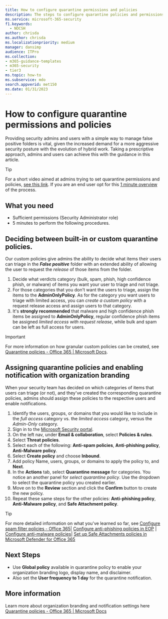 ```yaml
---
title: How to configure quarantine permissions and policies
description: The steps to configure quarantine policies and permissions across different groups, including AdminOnlyPolicy, limited access, full access, and providing security admins and users with a simple way to manage false positive folders.
ms.service: microsoft-365-security
f1.keywords:
  - NOCSH
author: chrisda
ms.author: chrisda
ms.localizationpriority: medium
manager: dansimp
audience: ITPro
ms.collection:
- m365-guidance-templates
- m365-security
- tier3
ms.topic: how-to
ms.subservice: mdo
search.appverid: met150
ms.date: 01/31/2023
---
```


# How to configure quarantine permissions and policies

Providing security admins and users with a simple way to manage false positive folders is vital, given the increased demand for a more aggressive security posture with the evolution of hybrid work. Taking a prescriptive approach, admins and users can achieve this with the guidance in this article.

> [!TIP]
> For a short video aimed at admins trying to set quarantine permissions and policies, [see this link](https://www.youtube.com/watch?v=vnar4HowfpY). If you are an end user opt for this [1 minute overview](https://www.youtube.com/watch?v=s-vozLO43rI) of the process.

## What you need

- Sufficient permissions (Security Administrator role)
- 5 minutes to perform the following procedures.

## Deciding between built-in or custom quarantine policies.

Our custom policies give admins the ability to decide what items their users can triage in the ***False positive*** folder with an extended ability of allowing the user to request the *release* of those items from the folder.

1. Decide what verdicts category (bulk, spam, phish, high confidence phish, or malware) of items you want your user to triage and not triage.
1. For those categories that you don't want the users to triage, assign the items to the **AdminOnlyPolicy**. As for the category you want users to triage with limited access, you can *create a custom policy* with a request release access and assign users to that category.
1. It's **strongly recommended** that malware and high confidence phish items be assigned to **AdminOnlyPolicy**, regular confidence phish items be assigned *limited access with request release*, while bulk and spam can be left as full access for users.

> [!IMPORTANT]
> For more information on how granular custom policies can be created, see [Quarantine policies - Office 365 | Microsoft Docs](../../office-365-security/quarantine-policies.md).

## Assigning quarantine policies and enabling notification with organization branding

When your security team has decided on which categories of items that users can triage (or not), and they've created the corresponding quarantine policies, admins should assign these policies to the respective users and enable notifications.

1. Identify the users, groups, or domains that you would like to include in the *full access* category vs. the *limited access* category, versus the *Admin-Only* category.
1. Sign in to the [Microsoft Security portal](https://security.microsoft.com).
1. On the left nav, under **Email & collaboration**, select **Policies & rules**.
1. Select **Threat policies**.
1. Select each of the following: **Anti-spam policies**, **Anti-phishing policy**, **Anti-Malware policy**.
1. Select **Create policy** and choose **Inbound**.
1. Add policy Name, users, groups, or domains to apply the policy to, and **Next**.
1. In the **Actions** tab, select **Quarantine message** for categories. You notice an another panel for *select quarantine policy*. Use the dropdown to select the quarantine policy you created earlier.
1. Move on to the **Review** section and click the **Confirm** button to create the new policy.
1. Repeat these same steps for the other policies: **Anti-phishing policy**, **Anti-Malware policy**, and **Safe Attachment policy**.
> [!TIP]
> For more detailed information on what you've learned so far, see [Configure spam filter policies - Office 365](../../office-365-security/anti-spam-policies-configure.md)| [Configure anti-phishing policies in EOP](../../office-365-security/anti-phishing-policies-eop-configure.md) | [Configure anti-malware policies](../../office-365-security/anti-malware-policies-configure.md)| [Set up Safe Attachments policies in Microsoft Defender for Office 365](../../office-365-security/safe-attachments-policies-configure.md)

## Next Steps

- Use **Global policy** available in quarantine policy to enable your organization branding logo, display name, and disclaimer.
- Also set the **User frequency to 1 day** for the quarantine notification.

## More information

Learn more about organization branding and notification settings here [Quarantine policies - Office 365 | Microsoft Docs](../../office-365-security/quarantine-policies.md)

